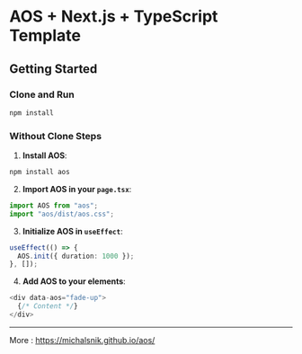 
# AOS + Next.js + TypeScript Template

## Getting Started

### Clone and Run

```bash
npm install
```

### Without Clone Steps

1. **Install AOS**:

```bash
npm install aos
```

2. **Import AOS in your `page.tsx`**:

```typescript
import AOS from "aos";
import "aos/dist/aos.css";
```

3. **Initialize AOS in `useEffect`**:

```typescript
useEffect(() => {
  AOS.init({ duration: 1000 });
}, []);
```

4. **Add AOS to your elements**:

```typescript
<div data-aos="fade-up">
  {/* Content */}
</div>
```
---
More : https://michalsnik.github.io/aos/